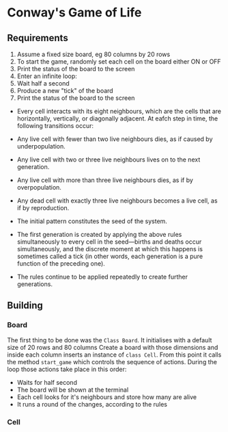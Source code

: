 # Conway's Game of Life

## Requirements

1. Assume a fixed size board, eg 80 columns by 20 rows
1. To start the game, randomly set each cell on the board either ON or OFF
1. Print the status of the board to the screen
1. Enter an infinite loop:
  1. Wait half a second
  1. Produce a new "tick" of the board
  1. Print the status of the board to the screen


* Every cell interacts with its eight neighbours, which are the cells that are horizontally, vertically, or diagonally adjacent. At eafch step in time, the following transitions occur:

* Any live cell with fewer than two live neighbours dies, as if caused by underpopulation.
* Any live cell with two or three live neighbours lives on to the next generation.
* Any live cell with more than three live neighbours dies, as if by overpopulation.
* Any dead cell with exactly three live neighbours becomes a live cell, as if by reproduction.

* The initial pattern constitutes the seed of the system.
* The first generation is created by applying the above rules simultaneously to every cell in the seed—births and deaths occur simultaneously, and the discrete moment at which this happens is sometimes called a tick (in other words, each generation is a pure function of the preceding one). 
* The rules continue to be applied repeatedly to create further generations.


## Building

### Board

  The first thing to be done was the `Class Board`.
  It initialises with a default size of 20 rows and 80 columns
  Create a board with those dimensions and inside each column inserts an instance of `class Cell`.
  From this point it calls the method `start_game` which controls the sequence of actions.
  During the loop those actions take place in this order:
  * Waits for half second
  * The board will be shown at the terminal
  * Each cell looks for it's neighbours and store how many are alive
  * It runs a round of the changes, according to the rules

### Cell  

